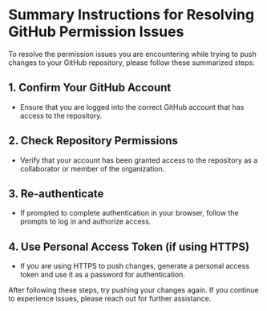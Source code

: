 # Summary Instructions for Resolving GitHub Permission Issues

To resolve the permission issues you are encountering while trying to push changes to your GitHub repository, please follow these summarized steps:

## 1. Confirm Your GitHub Account
- Ensure that you are logged into the correct GitHub account that has access to the repository.

## 2. Check Repository Permissions
- Verify that your account has been granted access to the repository as a collaborator or member of the organization.

## 3. Re-authenticate
- If prompted to complete authentication in your browser, follow the prompts to log in and authorize access.

## 4. Use Personal Access Token (if using HTTPS)
- If you are using HTTPS to push changes, generate a personal access token and use it as a password for authentication.

After following these steps, try pushing your changes again. If you continue to experience issues, please reach out for further assistance.
